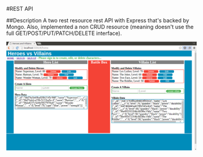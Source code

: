 #REST API

##Description
A two rest resource rest API with Express that's backed by Mongo. Also, implemented a non CRUD resource (meaning doesn't use the full GET/POST/PUT/PATCH/DELETE interface).

![Heroes_vs_Villains](/heroes_v_vill_screenshot.png?raw=true "Screenshot")
